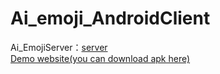 # Ai_emoji_AndroidClient
Ai_EmojiServer：[server](https://github.com/GGADprogrammer/Ai_Emoji_Paste_Based_on_Baidu_Face_Detect_Server)  
[Demo website(you can download apk here)](http://212.64.48.72/)  
